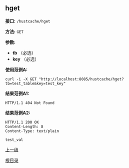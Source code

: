 ## hget ##

**接口:** `/hustcache/hget`

**方法:** `GET`

**参数:** 

*  **tb** （必选）  
*  **key** （必选）  

**使用范例A:**

    curl -i -X GET "http://localhost:8085/hustcache/hget?tb=test_table&key=test_key"

**结果范例A1:**

	HTTP/1.1 404 Not Found

**结果范例A2:**

	HTTP/1.1 200 OK
	Content-Length: 8
	Content-Type: text/plain

	test_val

[上一级](../hustdb.md)

[根目录](../../../index.md)